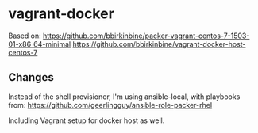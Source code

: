 # vagrant-docker

Based on:
https://github.com/bbirkinbine/packer-vagrant-centos-7-1503-01-x86_64-minimal
https://github.com/bbirkinbine/vagrant-docker-host-centos-7

## Changes
Instead of the shell provisioner, I'm using ansible-local, with playbooks from:
https://github.com/geerlingguy/ansible-role-packer-rhel

Including Vagrant setup for docker host as well.
